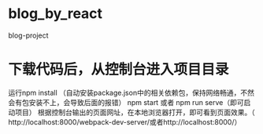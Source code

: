 # blog_by_react
blog-project
# 下载代码后，从控制台进入项目目录

运行npm install （自动安装package.json中的相关依赖包，保持网络畅通，不然会有包安装不上，会导致后面的报错）
npm start 或者 npm run serve（即可启动项目）
根据控制台输出的页面网址，在本地浏览器打开，即可看到页面效果。（ http://localhost:8000/webpack-dev-server/或者http://localhost:8000/）
